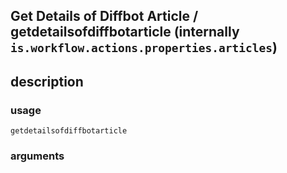 
## Get Details of Diffbot Article / getdetailsofdiffbotarticle (internally `is.workflow.actions.properties.articles`)



## description

### usage
`getdetailsofdiffbotarticle `

### arguments

